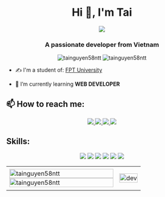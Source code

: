 <h1 align="center">Hi 👋, I'm Tai</h1>
<p align="center"><img src="https://img.icons8.com/color/48/000000/vietnam-circular.png"/></p>
<h3 align="center">A passionate developer from Vietnam </h3>
<p align="center"> <img src="https://komarev.com/ghpvc/?username=tainguyen58ntt" alt="tainguyen58ntt" /> <img src="https://badges.pufler.dev/repos/tainguyen58ntt" alt="tainguyen58ntt" /> </p>

- ✍ I'm a student of: [FPT University](https://hcmuni.fpt.edu.vn/) 

- 🌱 I’m currently learning **WEB DEVELOPER**


## 📫 How to reach me:



<p align="center">

  <a href="https://www.facebook.com/01.tien" alt="Facebook">
    <img src="https://img.icons8.com/fluent/48/000000/facebook-new.png" target="_blank" />
  </a> 
  <a href="https://github.com/tainguyen58ntt" alt="Github">
    <img src="https://img.icons8.com/fluent/48/000000/github.png"/>
  </a> 

  <a href="mailto:tainguyen58ntt@gmail.com" alt="Email" title="Personal Email">
    <img src="https://img.icons8.com/fluent/48/000000/mailing.png"/>
  </a>
  <a href="mailto:taintse150307@fpt.edu.vn" alt="Email" title="School Email">
    <img src="https://img.icons8.com/fluent/48/000000/mailing.png"/>
  </a>
</p>

## Skills:
<p align="center">
  <img src="https://img.icons8.com/color/48/000000/java-coffee-cup-logo--v1.png"/>
  <img src="https://www.flaticon.com/free-icons/sql-server"/>
  <img src="https://img.icons8.com/color/48/000000/git.png"/>
  <img src="https://img.icons8.com/color/48/000000/github-2.png"/>
  <img src="https://img.icons8.com/color/48/000000/visual-studio-code-2019.png"/>
  <img src="https://img.icons8.com/color/48/000000/visual-studio-2019.png"/>
</p>

<table style="width:100%;">
  <tr>
    <td>
      <img src="https://github-readme-stats.vercel.app/api/top-langs/?username=tainguyen58ntt&bg_color=FFFFFF00&text_color=179fa3&layout=compact&hide=CSS&langs_count=10&custom_title=Top%20ngôn%20ngữ%20được%20dùng" alt="tainguyen58ntt" width="100%"/>
      <img src="https://github-readme-stats.vercel.app/api?username=tainguyen58ntt&bg_color=FFFFFF00&text_color=179fa3&show_icons=true&count_private=true&include_all_commits=true&custom_title=Hoạt%20động%20trên%20Github" alt="tainguyen58ntt" width="100%"/>
    </td>
    <td>
      <p align="center"> 
        <img src="https://cdn.dribbble.com/users/1059583/screenshots/4171367/coding-freak.gif" alt="dev" width="100%"/>
      </p>
    </td>
  </tr>
</table>


